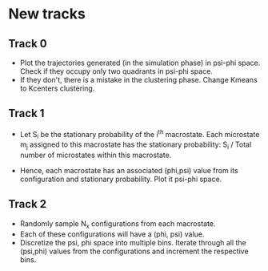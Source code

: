 # New tracks

## Track 0

* Plot the trajectories generated (in the simulation phase) in psi-phi space. Check if they occupy only two quadrants in psi-phi space.
* If they don't, there is a mistake in the clustering phase. Change Kmeans to Kcenters clustering.

## Track 1

* Let S<sub>i</sub> be the stationary probability of the i<sup>th</sup> macrostate. Each microstate m<sub>j</sub> assigned to this macrostate has the stationary probability: S<sub>i</sub> / Total number of microstates within this macrostate.

* Hence, each macrostate has an associated (phi,psi) value from its configuration and stationary probability. Plot it psi-phi space.

## Track 2 

* Randomly sample N<sub>x</sub> configurations from each macrostate.
* Each of these configurations will have a (phi, psi) value.
* Discretize the psi, phi space into multiple bins. Iterate through all the (psi,phi) values from the configurations and increment the respective bins.
